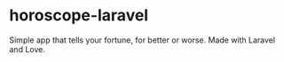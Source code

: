 # horoscope-laravel
Simple app that tells your fortune, for better or worse. Made with Laravel and Love.
